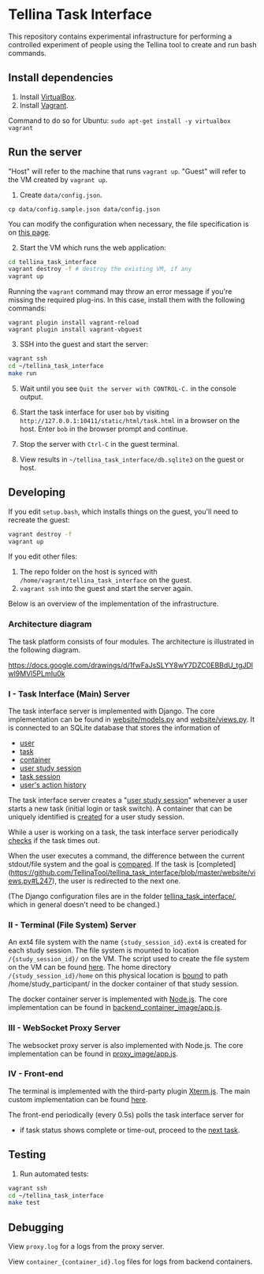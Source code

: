 # Tellina Task Interface

This repository contains experimental infrastructure for performing
a controlled experiment of people using the Tellina tool to create
and run bash commands.

## Install dependencies

1. Install [VirtualBox](https://www.virtualbox.org/wiki/Downloads).
2. Install [Vagrant](https://www.vagrantup.com/downloads.html).

Command to do so for Ubuntu: `sudo apt-get install -y virtualbox vagrant`

## Run the server

"Host" will refer to the machine that runs `vagrant up`.
"Guest" will refer to the VM created by `vagrant up`.

1. Create `data/config.json`.

  ```
  cp data/config.sample.json data/config.json
  ```
  
   You can modify the configuration when necessary, the file specification is on [this page](https://github.com/TellinaTool/tellina_task_interface/tree/master/data).

2. Start the VM which runs the web application:

  ```bash
  cd tellina_task_interface
  vagrant destroy -f # destroy the existing VM, if any
  vagrant up
  ```
  Running the `vagrant` command may throw an error message if you're missing the required plug-ins. In this case, install them with the following commands:

  ```
  vagrant plugin install vagrant-reload
  vagrant plugin install vagrant-vbguest
  ```

3. SSH into the guest and start the server:

  ```bash
  vagrant ssh
  cd ~/tellina_task_interface
  make run
  ```

5. Wait until you see `Quit the server with CONTROL-C.` in the console output.

6. Start the task interface for user `bob` by visiting
   `http://127.0.0.1:10411/static/html/task.html` in a browser on the host.
   Enter `bob` in the browser prompt and continue.

7. Stop the server with `Ctrl-C` in the guest terminal.

8. View results in `~/tellina_task_interface/db.sqlite3` on the guest or host.

## Developing

If you edit `setup.bash`, which installs things on the guest, you'll need to
recreate the guest:

```bash
vagrant destroy -f
vagrant up
```

If you edit other files:

1. The repo folder on the host is synced with
   `/home/vagrant/tellina_task_interface` on the guest.
2. `vagrant ssh` into the guest and start the server again.

Below is an overview of the implementation of the infrastructure.

### Architecture diagram

The task platform consists of four modules. The architecture is illustrated in the following diagram.

https://docs.google.com/drawings/d/1fwFaJsSLYY8wY7DZC0EBBdU_tgJDlwl9MVl5PLmIu0k

### I - Task Interface (Main) Server

The task interface server is implemented with Django. The core implementation can be found in [website/models.py](https://github.com/TellinaTool/tellina_task_interface/blob/master/website/models.py) and [website/views.py](https://github.com/TellinaTool/tellina_task_interface/blob/master/website/views.py). It is connected to an SQLite database that stores the information of
* [user](https://github.com/TellinaTool/tellina_task_interface/blob/master/website/models.py#L30)
* [task](https://github.com/TellinaTool/tellina_task_interface/blob/master/website/models.py#L49)
* [container](https://github.com/TellinaTool/tellina_task_interface/blob/master/website/models.py#L72)
* [user study session](https://github.com/TellinaTool/tellina_task_interface/blob/master/website/models.py#L161)
* [task session](https://github.com/TellinaTool/tellina_task_interface/blob/master/website/models.py#L195)
* [user's action history](https://github.com/TellinaTool/tellina_task_interface/blob/master/website/models.py#L221)

The task interface server creates a "[user study session](https://github.com/TellinaTool/tellina_task_interface/blob/master/website/models.py#L161)" whenever a user starts a new task (initial login or task switch). A container that can be uniquely identified is [created](https://github.com/TellinaTool/tellina_task_interface/blob/master/website/views.py#400) for a user study session. 

While a user is working on a task, the task interface server periodically [checks](https://github.com/TellinaTool/tellina_task_interface/blob/websocket_refactor/website/models.py#L409) if the task times out.

When the user executes a command, the difference between the current stdout/file system and the goal is [compared](https://github.com/TellinaTool/tellina_task_interface/blob/master/website/views.py#L244). If the task is [completed] (https://github.com/TellinaTool/tellina_task_interface/blob/master/website/views.py#L247), the user is redirected to the next one.

(The Django configuration files are in the folder [tellina_task_interface/](https://github.com/TellinaTool/tellina_task_interface/tree/master/tellina_task_interface), which in general doesn't need to be changed.)

### II - Terminal (File System) Server

An ext4 file system with the name `{study_session_id}.ext4` is created for each study session. The file system is mounted to location `/{study_session_id}/` on the VM. The script used to create the file system on the VM can be found [here](https://github.com/TellinaTool/tellina_task_interface/blob/master/make_filesystem.bash).
The home directory `/{study_session_id}/home` on this physical location is [bound](https://github.com/TellinaTool/tellina_task_interface/blob/master/website/models.py#L116) to path /home/study_participant/ in the docker container of that study session.

The docker container server is implemented with [Node.js](https://nodejs.org/en/). The core implementation can be found in [backend_container_image/app.js](https://github.com/TellinaTool/tellina_task_interface/blob/master/backend_container_image/app.js).

### III - WebSocket Proxy Server

The websocket proxy server is also implemented with Node.js. The core implementation can be found in [proxy_image/app.js](https://github.com/TellinaTool/tellina_task_interface/blob/master/proxy_image/app.js).

### IV - Front-end

The terminal is implemented with the third-party plugin [Xterm.js](https://github.com/TellinaTool/tellina_task_interface/tree/master/website/static/lib/xterm.js). The main custom implementation can be found [here](https://github.com/TellinaTool/tellina_task_interface/blob/master/website/static/js/task.js#L5).

The front-end periodically (every 0.5s) polls the task interface server for 
* if task status shows complete or time-out, proceed to the [next task](https://github.com/TellinaTool/tellina_task_interface/blob/websocket_refactor/website/static/js/task.js#L20).

## Testing

1. Run automated tests:

  ```bash
  vagrant ssh
  cd ~/tellina_task_interface
  make test
  ```

## Debugging

View `proxy.log` for a logs from the proxy server.

View `container_{container_id}.log` files for logs from backend containers.
